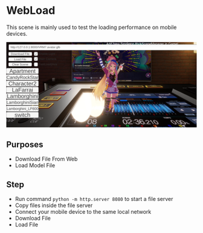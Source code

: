 # WebLoad

This scene is mainly used to test the loading performance on mobile devices.

[![Watch the video](../pics/WebLoad_0.png)](https://www.bilibili.com/video/BV1fr4y1V7Rk)

## Purposes

- Download File From Web
- Load Model File

## Step
- Run command `python -m http.server 8080` to start a file server
- Copy files inside the file server
- Connect your mobile device to the same local network
- Download File
- Load File